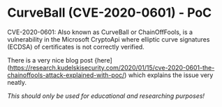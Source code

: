 # CurveBall (CVE-2020-0601) - PoC
CVE-2020-0601: Also known as CurveBall or ChainOffFools, is a vulnerability in the Microsoft CryptoApi where elliptic curve signatures (ECDSA) of certificates is not correctly verified. 

There is a very nice blog post {here](https://research.kudelskisecurity.com/2020/01/15/cve-2020-0601-the-chainoffools-attack-explained-with-poc/) which explains the issue very neatly.

*This should only be used for educational and researching purposes!*